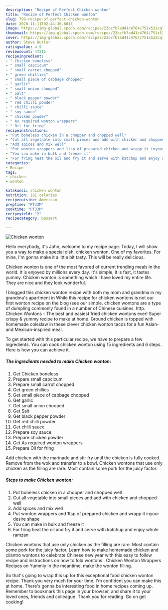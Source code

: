 ```yaml
---
description: "Recipe of Perfect Chicken wonton"
title: "Recipe of Perfect Chicken wonton"
slug: 799-recipe-of-perfect-chicken-wonton
date: 2020-11-11T02:44:36.601Z
image: https://img-global.cpcdn.com/recipes/23bcfb7ad41c4764/751x532cq70/chicken-wonton-recipe-main-photo.jpg
thumbnail: https://img-global.cpcdn.com/recipes/23bcfb7ad41c4764/751x532cq70/chicken-wonton-recipe-main-photo.jpg
cover: https://img-global.cpcdn.com/recipes/23bcfb7ad41c4764/751x532cq70/chicken-wonton-recipe-main-photo.jpg
author: Steve Butler
ratingvalue: 4.9
reviewcount: 47211
recipeingredient:
- " Chicken boneless"
- " small capcicum"
- " small carrot chopped"
- " green chillies"
- " small piece of cabbage chopped"
- " garlic"
- " small onion chooped"
- " Salt"
- " black pepper powder"
- " red chilli powder"
- " chilli sauce"
- " soy sauce"
- " chicken powder"
- " As required wonton wrappers"
- " Oil for fring"
recipeinstructions:
- "Put boneless chicken in a chopper and chopped well"
- "Cut all vegetable into small pieces and add with chicken and chopped well"
- "Add spices and mix well"
- "Put wonton wrappers and 1tsp of prepared chicken and wrapp it inyour desire shape"
- "You can make in bulk and freeze it"
- "For fring heat the oil and fry it and serve with katchup and enjoy whole ramzan"
categories:
- Recipe
tags:
- chicken
- wonton

katakunci: chicken wonton 
nutrition: 181 calories
recipecuisine: American
preptime: "PT33M"
cooktime: "PT33M"
recipeyield: "2"
recipecategory: Dessert

---
```



![Chicken wonton](https://img-global.cpcdn.com/recipes/23bcfb7ad41c4764/751x532cq70/chicken-wonton-recipe-main-photo.jpg)

Hello everybody, it's John, welcome to my recipe page. Today, I will show you a way to make a special dish, chicken wonton. One of my favorites. For mine, I'm gonna make it a little bit tasty. This will be really delicious.

Chicken wonton is one of the most favored of current trending meals in the world. It is enjoyed by millions every day. It's simple, it is fast, it tastes yummy. Chicken wonton is something which I have loved my entire life. They are nice and they look wonderful.

I blogged this chicken wonton recipe with both my mom and grandma in my grandma&#39;s apartment in While this recipe for chicken wontons is not our first wonton recipe on the blog (see our simple. chicken wontons are a type of dumpling commonly found in a number of Chinese cuisines. http. Chicken Wontons - The best and easiest fried chicken wontons ever! Super crispy &amp; yummy recipe to make at home. Ground chicken is topped with homemade coleslaw in these clever chicken wonton tacos for a fun Asian- and Mexican-inspired meal.


To get started with this particular recipe, we have to prepare a few ingredients. You can cook chicken wonton using 15 ingredients and 6 steps. Here is how you can achieve it.

<!--inarticleads1-->

##### The ingredients needed to make Chicken wonton:

1. Get  Chicken boneless
1. Prepare  small capcicum
1. Prepare  small carrot chopped
1. Get  green chillies
1. Get  small piece of cabbage chopped
1. Get  garlic
1. Get  small onion chooped
1. Get  Salt
1. Get  black pepper powder
1. Get  red chilli powder
1. Get  chilli sauce
1. Prepare  soy sauce
1. Prepare  chicken powder
1. Get  As required wonton wrappers
1. Prepare  Oil for fring


Add chicken with the marinade and stir fry until the chicken is fully cooked. Remove from the wok and transfer to a bowl. Chicken wontons that use only chicken as the filling are rare. Most contain some pork for the juicy factor. 

<!--inarticleads2-->

##### Steps to make Chicken wonton:

1. Put boneless chicken in a chopper and chopped well
1. Cut all vegetable into small pieces and add with chicken and chopped well
1. Add spices and mix well
1. Put wonton wrappers and 1tsp of prepared chicken and wrapp it inyour desire shape
1. You can make in bulk and freeze it
1. For fring heat the oil and fry it and serve with katchup and enjoy whole ramzan


Chicken wontons that use only chicken as the filling are rare. Most contain some pork for the juicy factor. Learn how to make homemade chicken and cilantro wontons to celebrate Chinese new year with this easy to follow recipe and instructions on how to fold wontons.. Chicken Wonton Wrappers Recipes on Yummly In the meantime, make the wonton filling. 

So that's going to wrap this up for this exceptional food chicken wonton recipe. Thank you very much for your time. I'm confident you can make this at home. There's gonna be interesting food in home recipes coming up. Remember to bookmark this page in your browser, and share it to your loved ones, friends and colleague. Thank you for reading. Go on get cooking!
